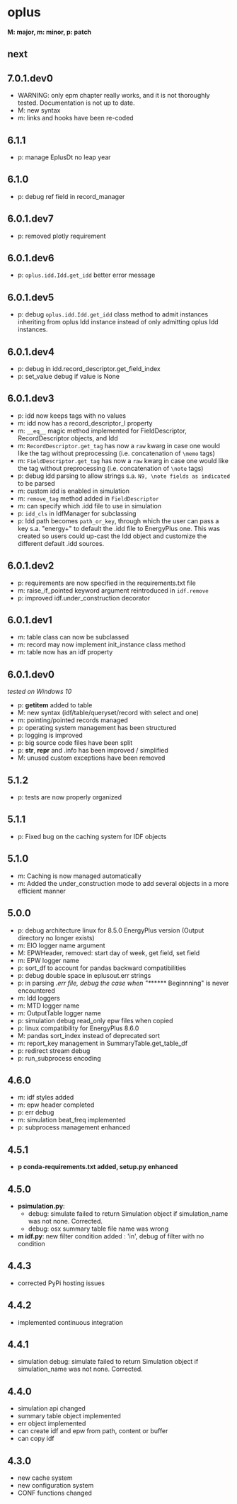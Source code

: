 # oplus

**M: major, m: minor, p: patch**

## next

## 7.0.1.dev0
* WARNING: only epm chapter really works, and it is not thoroughly tested. Documentation is not up to date.
* M: new syntax
* m: links and hooks have been re-coded

## 6.1.1
* p: manage EplusDt no leap year

## 6.1.0
* p: debug ref field in record_manager

## 6.0.1.dev7
* p: removed plotly requirement

## 6.0.1.dev6
* p: ``oplus.idd.Idd.get_idd`` better error message

## 6.0.1.dev5
* p: debug ``oplus.idd.Idd.get_idd`` class method to admit instances inheriting
from oplus Idd instance instead of only admitting oplus Idd instances. 

## 6.0.1.dev4
* p: debug in idd.record_descriptor.get_field_index
* p: set_value debug if value is None

## 6.0.1.dev3
* p: idd now keeps tags with no values
* m: idd now has a record_descriptor_l property
* m: ``__eq__`` magic method implemented for FieldDescriptor, RecordDescriptor objects, and Idd
* m: ``RecordDescriptor.get_tag`` has now a ``raw`` kwarg in case
one would like the tag without preprocessing (i.e. concatenation of
``\memo`` tags)
* m: ``FieldDescriptor.get_tag`` has now a ``raw`` kwarg in case
one would like the tag without preprocessing (i.e. concatenation of
``\note`` tags)
* p: debug idd parsing to allow strings s.a. `N9, \note fields as indicated` 
to be parsed
* m: custom idd is enabled in simulation
* m: ``remove_tag`` method added in ``FieldDescriptor``
* m: can specify which .idd file to use in simulation
* p: ``idd_cls`` in IdfManager for subclassing
* p: Idd path becomes ``path_or_key``, through which the user can pass a key s.a.
"energy+" to default the .idd file to EnergyPlus one. This was created so users could
up-cast the Idd object and customize the different default .idd sources. 


## 6.0.1.dev2
* p: requirements are now specified in the requirements.txt file
* m: raise_if_pointed keyword argument reintroduced in `idf.remove`
* p: improved idf.under_construction decorator

## 6.0.1.dev1
* m: table class can now be subclassed
* m: record may now implement init_instance class method
* m: table now has an idf property 


## 6.0.1.dev0
*tested on Windows 10*
* p: __getitem__ added to table
* M: new syntax (idf/table/queryset/record with select and one)
* m: pointing/pointed records managed
* p: operating system management has been structured
* p: logging is improved
* p: big source code files have been split
* p: __str__, __repr__ and .info has been improved / simplified
* M: unused custom exceptions have been removed

## 5.1.2
* p: tests are now properly organized

## 5.1.1
* p: Fixed bug on the caching system for IDF objects

## 5.1.0
* m: Caching is now managed automatically
* m: Added the under_construction mode to add several objects in a more efficient manner

## 5.0.0
* p: debug architecture linux for 8.5.0 EnergyPlus version 
(Output directory no longer exists)
* m: EIO logger name argument
* M: EPWHeader, removed: start day of week, get field, set field
* m: EPW logger name
* p: sort_df to account for pandas backward compatibilities
* p: debug double space in eplusout.err strings
* p: in parsing *.err file, debug the case when "\******* Beginnning" is never encountered
* m: Idd loggers
* m: MTD logger name
* m: OutputTable logger name
* p: simulation debug read_only epw files when copied
* p: linux compatibility for EnergyPlus 8.6.0
* M: pandas sort_index instead of deprecated sort
* m: report_key management in SummaryTable.get_table_df
* p: redirect stream debug
* p: run_subprocess encoding

## 4.6.0
* m: idf styles added
* m: epw header completed
* p: err debug
* m: simulation beat_freq implemented
* p: subprocess management enhanced

## 4.5.1
* **p conda-requirements.txt added, setup.py enhanced**

## 4.5.0
* **psimulation.py**:
    * debug: simulate failed to return Simulation object if simulation_name was not none. Corrected.
    * debug: osx summary table file name was wrong
* **m idf.py**: new filter condition added : 'in', debug of filter with no condition

## 4.4.3
* corrected PyPi hosting issues

## 4.4.2
* implemented continuous integration

## 4.4.1
* simulation debug: simulate failed to return Simulation object if simulation_name was not none. Corrected.

## 4.4.0
* simulation api changed
* summary table object implemented
* err object implemented
* can create idf and epw from path, content or buffer
* can copy idf

## 4.3.0
* new cache system
* new configuration system
* CONF functions changed
